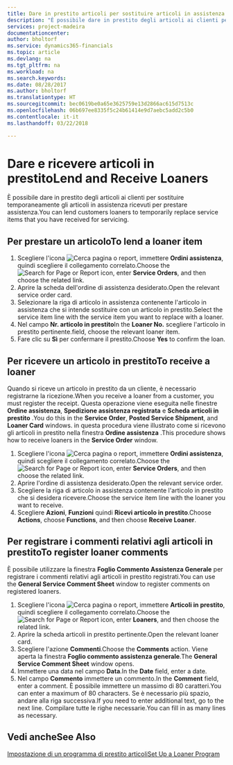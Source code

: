 ```yaml
---
title: Dare in prestito articoli per sostituire articoli in assistenza | Documenti Microsoft
description: "È possibile dare in prestito degli articoli ai clienti per sostituire temporaneamente gli articoli in assistenza ricevuti per prestare assistenza."
services: project-madeira
documentationcenter: 
author: bholtorf
ms.service: dynamics365-financials
ms.topic: article
ms.devlang: na
ms.tgt_pltfrm: na
ms.workload: na
ms.search.keywords: 
ms.date: 08/28/2017
ms.author: bholtorf
ms.translationtype: HT
ms.sourcegitcommit: bec0619be0a65e3625759e13d2866ac615d7513c
ms.openlocfilehash: 06b697ee8335f5c24b61414e9d7aebc5add2c5b0
ms.contentlocale: it-it
ms.lasthandoff: 03/22/2018

---
```

# <a name="lend-and-receive-loaners"></a><span data-ttu-id="0516c-103">Dare e ricevere articoli in prestito</span><span class="sxs-lookup"><span data-stu-id="0516c-103">Lend and Receive Loaners</span></span>
<span data-ttu-id="0516c-104">È possibile dare in prestito degli articoli ai clienti per sostituire temporaneamente gli articoli in assistenza ricevuti per prestare assistenza.</span><span class="sxs-lookup"><span data-stu-id="0516c-104">You can lend customers loaners to temporarily replace service items that you have received for servicing.</span></span>  
  
## <a name="to-lend-a-loaner-item"></a><span data-ttu-id="0516c-105">Per prestare un articolo</span><span class="sxs-lookup"><span data-stu-id="0516c-105">To lend a loaner item</span></span>    
1. <span data-ttu-id="0516c-106">Scegliere l'icona ![Cerca pagina o report](media/ui-search/search_small.png "icona Cerca pagina o report"), immettere **Ordini assistenza**, quindi scegliere il collegamento correlato.</span><span class="sxs-lookup"><span data-stu-id="0516c-106">Choose the ![Search for Page or Report](media/ui-search/search_small.png "Search for Page or Report icon") icon, enter **Service Orders**, and then choose the related link.</span></span>  
2. <span data-ttu-id="0516c-107">Aprire la scheda dell'ordine di assistenza desiderato.</span><span class="sxs-lookup"><span data-stu-id="0516c-107">Open the relevant service order card.</span></span>  
3. <span data-ttu-id="0516c-108">Selezionare la riga di articolo in assistenza contenente l'articolo in assistenza che si intende sostituire con un articolo in prestito.</span><span class="sxs-lookup"><span data-stu-id="0516c-108">Select the service item line with the service item you want to replace with a loaner.</span></span>  
4. <span data-ttu-id="0516c-109">Nel campo **Nr. articolo in prestito**</span><span class="sxs-lookup"><span data-stu-id="0516c-109">In the **Loaner No.**</span></span> <span data-ttu-id="0516c-110">scegliere l'articolo in prestito pertinente.</span><span class="sxs-lookup"><span data-stu-id="0516c-110">field, choose the relevant loaner item.</span></span>  
5. <span data-ttu-id="0516c-111">Fare clic su **Sì** per confermare il prestito.</span><span class="sxs-lookup"><span data-stu-id="0516c-111">Choose **Yes** to confirm the loan.</span></span>  

## <a name="to-receive-a-loaner"></a><span data-ttu-id="0516c-112">Per ricevere un articolo in prestito</span><span class="sxs-lookup"><span data-stu-id="0516c-112">To receive a loaner</span></span>  
<span data-ttu-id="0516c-113">Quando si riceve un articolo in prestito da un cliente, è necessario registrarne la ricezione.</span><span class="sxs-lookup"><span data-stu-id="0516c-113">When you receive a loaner from a customer, you must register the receipt.</span></span> <span data-ttu-id="0516c-114">Questa operazione viene eseguita nelle finestre **Ordine assistenza**, **Spedizione assistenza registrata** e  **Scheda articoli in prestito** .</span><span class="sxs-lookup"><span data-stu-id="0516c-114">You do this in the **Service Order**, **Posted Service Shipment**, and **Loaner Card** windows.</span></span> <span data-ttu-id="0516c-115">in questa procedura viene illustrato come si ricevono gli articoli in prestito nella finestra **Ordine assistenza** .</span><span class="sxs-lookup"><span data-stu-id="0516c-115">This procedure shows how to receive loaners in the **Service Order** window.</span></span>  
  
1. <span data-ttu-id="0516c-116">Scegliere l'icona ![Cerca pagina o report](media/ui-search/search_small.png "icona Cerca pagina o report"), immettere **Ordini assistenza**, quindi scegliere il collegamento correlato.</span><span class="sxs-lookup"><span data-stu-id="0516c-116">Choose the ![Search for Page or Report](media/ui-search/search_small.png "Search for Page or Report icon") icon, enter **Service Orders**, and then choose the related link.</span></span>  
2. <span data-ttu-id="0516c-117">Aprire l'ordine di assistenza desiderato.</span><span class="sxs-lookup"><span data-stu-id="0516c-117">Open the relevant service order.</span></span>  
3. <span data-ttu-id="0516c-118">Scegliere la riga di articolo in assistenza contenente l'articolo in prestito che si desidera ricevere.</span><span class="sxs-lookup"><span data-stu-id="0516c-118">Choose the service item line with the loaner you want to receive.</span></span>  
4. <span data-ttu-id="0516c-119">Scegliere **Azioni**, **Funzioni** quindi **Ricevi articolo in prestito**.</span><span class="sxs-lookup"><span data-stu-id="0516c-119">Choose **Actions**, choose **Functions**, and then choose **Receive Loaner**.</span></span>  

## <a name="to-register-loaner-comments"></a><span data-ttu-id="0516c-120">Per registrare i commenti relativi agli articoli in prestito</span><span class="sxs-lookup"><span data-stu-id="0516c-120">To register loaner comments</span></span>  
<span data-ttu-id="0516c-121">È possibile utilizzare la finestra **Foglio Commento Assistenza Generale** per registrare i commenti relativi agli articoli in prestito registrati.</span><span class="sxs-lookup"><span data-stu-id="0516c-121">You can use the **General Service Comment Sheet** window to register comments on registered loaners.</span></span>  
  
1. <span data-ttu-id="0516c-122">Scegliere l'icona ![Cerca pagina o report](media/ui-search/search_small.png "icona Cerca pagina o report"), immettere **Articoli in prestito**, quindi scegliere il collegamento correlato.</span><span class="sxs-lookup"><span data-stu-id="0516c-122">Choose the ![Search for Page or Report](media/ui-search/search_small.png "Search for Page or Report icon") icon, enter **Loaners**, and then choose the related link.</span></span>  
2. <span data-ttu-id="0516c-123">Aprire la scheda articoli in prestito pertinente.</span><span class="sxs-lookup"><span data-stu-id="0516c-123">Open the relevant loaner card.</span></span>  
3. <span data-ttu-id="0516c-124">Scegliere l'azione **Commenti**.</span><span class="sxs-lookup"><span data-stu-id="0516c-124">Choose the **Comments** action.</span></span> <span data-ttu-id="0516c-125">Viene aperta la finestra **Foglio commento assistenza generale**.</span><span class="sxs-lookup"><span data-stu-id="0516c-125">The **General Service Comment Sheet** window opens.</span></span>  
4. <span data-ttu-id="0516c-126">Immettere una data nel campo **Data**.</span><span class="sxs-lookup"><span data-stu-id="0516c-126">In the **Date** field, enter a date.</span></span>  
5. <span data-ttu-id="0516c-127">Nel campo **Commento** immettere un commento.</span><span class="sxs-lookup"><span data-stu-id="0516c-127">In the **Comment** field, enter a comment.</span></span> <span data-ttu-id="0516c-128">È possibile immettere un massimo di 80 caratteri.</span><span class="sxs-lookup"><span data-stu-id="0516c-128">You can enter a maximum of 80 characters.</span></span> <span data-ttu-id="0516c-129">Se è necessario più spazio, andare alla riga successiva.</span><span class="sxs-lookup"><span data-stu-id="0516c-129">If you need to enter additional text, go to the next line.</span></span> <span data-ttu-id="0516c-130">Compilare tutte le righe necessarie.</span><span class="sxs-lookup"><span data-stu-id="0516c-130">You can fill in as many lines as necessary.</span></span>  
  
## <a name="see-also"></a><span data-ttu-id="0516c-131">Vedi anche</span><span class="sxs-lookup"><span data-stu-id="0516c-131">See Also</span></span>  
[<span data-ttu-id="0516c-132">Impostazione di un programma di prestito articoli</span><span class="sxs-lookup"><span data-stu-id="0516c-132">Set Up a Loaner Program</span></span>](service-how-setup-loaner-program.md)   

